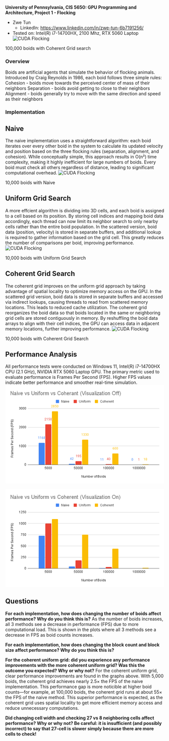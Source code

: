 **University of Pennsylvania, CIS 5650: GPU Programming and Architecture,
Project 1 - Flocking**

* Zwe Tun
  * LinkedIn: https://www.linkedin.com/in/zwe-tun-6b7191256/
* Tested on: Intel(R) i7-14700HX, 2100 Mhz, RTX 5060 Laptop
![CUDA Flocking](images/CUDA-Flocking.gif)

100,000 boids with Coherent Grid search 
### Overview 
Boids are artificial agents that simulate the behavior of flocking animals. Introduced by Craig Reynolds in 1986, each boid follows three simple rules:
Cohesion - boids move towards the perceived center of mass of their neighbors
Separation - boids avoid getting to close to their neighbors
Alignment - boids generally try to move with the same direction and speed as their neighbors

### Implementation 

## Naive 
The naive implementation uses a straightforward algorithm: each boid iterates over every other boid in the system to calculate its updated velocity and position based on the three flocking rules (separation, alignment, and cohesion).
While conceptually simple, this approach results in O(n²) time complexity, making it highly inefficient for large numbers of boids. Every boid must check all others regardless of distance, leading to significant computational overhead.
![CUDA Flocking](images/Naive-CUDA-Flocking.gif)

10,000 boids with Naive  

## Uniform Grid Search
A more effcient algorithm is dividing into 3D cells, and each boid is assigned to a cell based on its position. By storing cell indices and mapping boid data accordingly, each thread can now limit its neighbor search to only nearby cells rather than the entire boid population.
In the scattered version, boid data (position, velocity) is stored in separate buffers, and additional lookup is required to gather information based on the grid cell. This greatly reduces the number of comparisons per boid, improving performance. 
![CUDA Flocking](images/Uniform-CUDA-Flocking.gif)

10,000 boids with Uniform Grid Search  

## Coherent Grid Search 
The coherent grid improves on the uniform grid approach by taking advantage of spatial locality to optimize memory access on the GPU. In the scattered grid version, boid data is stored in separate buffers and accessed via indirect lookups, causing threads to read from scattered memory locations. This leads to reduced cache utilization. The coherent grid reorganizes the boid data so that boids located in the same or neighboring grid cells are stored contiguously in memory. By reshuffling the boid data arrays to align with their cell indices, the GPU can access data in adjacent memory locations, further improving performance. 
![CUDA Flocking](images/Coherant-CUDA-Flocking.gif)

10,000 boids with Coherent Grid Search  

## Performance Analysis
All performance tests were conducted on Windows 11, Intel(R) i7-14700HX CPU (2.1 GHz), NVIDIA RTX 5060 Laptop GPU. The primary metric used to evaluate performance is Frames Per Second (FPS). Higher FPS values indicate better performance and smoother real-time simulation.
![CUDA Flocking](images/Off.png)

![CUDA Flocking](images/On.png)



## Questions 
**For each implementation, how does changing the number of boids affect performance? Why do you think this is?**
As the number of boids increases, all 3 methods see a decrease in performance (FPS) due to more computational load. This is shown in the plots where all 3 methods see a decrease in FPS as boid counts increases. 

**For each implementation, how does changing the block count and block size affect performance? Why do you think this is?**

**For the coherent uniform grid: did you experience any performance improvements with the more coherent uniform grid? Was this the outcome you expected? Why or why not?**
For the coherent uniform grid, clear performance improvements are found in the graphs above. With 5,000 boids, the coherent grid achieves nearly 2.5× the FPS of the naive implementation. This performance gap is more noticible at higher boid counts—for example, at 100,000 boids, the coherent grid runs at about 55× the FPS of the naive method. This superior performance is expected, as the coherent grid uses spatial locality to get more efficient memory access and reduce unnecessary computations.

**Did changing cell width and checking 27 vs 8 neighboring cells affect performance? Why or why not? Be careful: it is insufficient (and possibly incorrect) to say that 27-cell is slower simply because there are more cells to check!**

